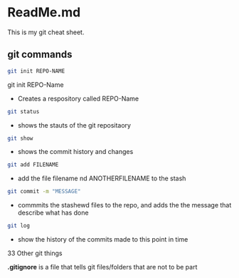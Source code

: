 # ReadMe.md

This is my git cheat sheet.

## git commands

```bash
git init REPO-NAME
```

git init REPO-Name 
- Creates a respository called REPO-Name

```BASH
git status
```

- shows the stauts of the git repositaory


```Bash
git show
```
 
- shows the commit history and changes

```bash
git add FILENAME
```

- add the file filename nd ANOTHERFILENAME to the stash 

```bash 
git commit -m "MESSAGE"
```
 
- commmits the stashewd files to the repo, and adds the the message that describe what has done

```Bash 
git log
```

- show the history of the commits made to this point in time

33 Other git things

**.gitignore** is a file that tells git files/folders that are not to be part